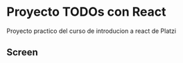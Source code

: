 # Proyecto TODOs con React

Proyecto practico del curso de introducion a react de Platzi

## Screen

![]()
